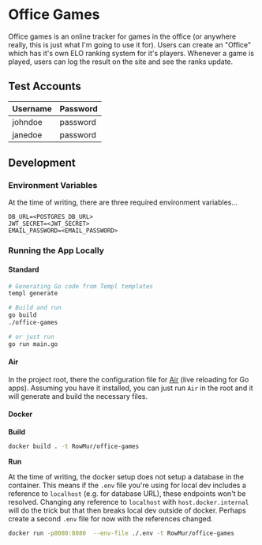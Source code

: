 # Office Games

Office games is an online tracker for games in the office (or anywhere really, this is just what I'm going to use it for). Users can create an "Office" which has it's own ELO ranking system for it's players. Whenever a game is played, users can log the result on the site and see the ranks update.

## Test Accounts

| Username | Password |
| --- | --- |
| johndoe | password |
| janedoe | password |

## Development

### Environment Variables

At the time of writing, there are three required environment variables...

```
DB_URL=<POSTGRES_DB_URL>
JWT_SECRET=<JWT_SECRET>
EMAIL_PASSWORD=<EMAIL_PASSWORD>
```

### Running the App Locally

#### Standard

```sh
# Generating Go code from Templ templates
templ generate

# Build and run
go build
./office-games

# or just run
go run main.go
```

#### Air

In the project root, there the configuration file for [Air](https://github.com/air-verse/air) (live reloading for Go apps). Assuming you have it installed, you can just run `Air` in the root and it will generate and build the necessary files.

#### Docker

**Build**

```sh
docker build . -t RowMur/office-games
```

**Run**

At the time of writing, the docker setup does not setup a database in the container. This means if the `.env` file you're using for local dev includes a reference to `localhost` (e.g. for database URL), these endpoints won't be resolved. Changing any reference to `localhost` with `host.docker.internal` will do the trick but that then breaks local dev outside of docker. Perhaps create a second `.env` file for now with the references changed.

```sh
docker run -p8080:8080  --env-file ./.env -t RowMur/office-games
```
